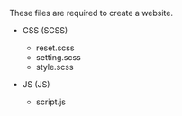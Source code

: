 These files are required to create a website.

- CSS (SCSS)
  - reset.scss
  - setting.scss
  - style.scss

- JS (JS)
  - script.js

